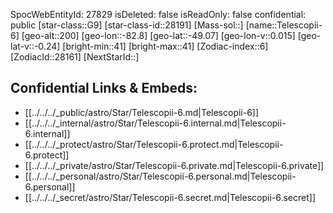 ﻿---
location: [-49.07,-82.8,200]
type: Star
tags:
- astro/Star

---
SpocWebEntityId: 27829
isDeleted: false
isReadOnly: false
confidential: public
[star-class::G9]
[star-class-id::28191]
[Mass-sol::]
[name::Telescopii-6]
[geo-alt::200]
[geo-lon::-82.8]
[geo-lat::-49.07]
[geo-lon-v::0.015]
[geo-lat-v::-0.24]
[bright-min::41]
[bright-max::41]
[Zodiac-index::6]
[ZodiacId::28161]
[NextStarId::]



## Confidential Links & Embeds: 
- [[../../../_public/astro/Star/Telescopii-6.md|Telescopii-6]] 
- [[../../../_internal/astro/Star/Telescopii-6.internal.md|Telescopii-6.internal]] 
- [[../../../_protect/astro/Star/Telescopii-6.protect.md|Telescopii-6.protect]] 
- [[../../../_private/astro/Star/Telescopii-6.private.md|Telescopii-6.private]] 
- [[../../../_personal/astro/Star/Telescopii-6.personal.md|Telescopii-6.personal]] 
- [[../../../_secret/astro/Star/Telescopii-6.secret.md|Telescopii-6.secret]] 
